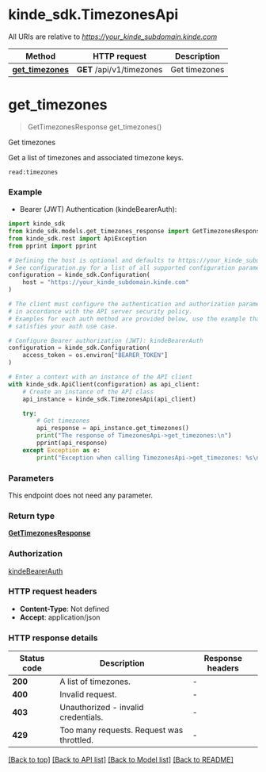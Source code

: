 # kinde_sdk.TimezonesApi

All URIs are relative to *https://your_kinde_subdomain.kinde.com*

Method | HTTP request | Description
------------- | ------------- | -------------
[**get_timezones**](TimezonesApi.md#get_timezones) | **GET** /api/v1/timezones | Get timezones


# **get_timezones**
> GetTimezonesResponse get_timezones()

Get timezones

Get a list of timezones and associated timezone keys.

<div>
  <code>read:timezones</code>
</div>


### Example

* Bearer (JWT) Authentication (kindeBearerAuth):

```python
import kinde_sdk
from kinde_sdk.models.get_timezones_response import GetTimezonesResponse
from kinde_sdk.rest import ApiException
from pprint import pprint

# Defining the host is optional and defaults to https://your_kinde_subdomain.kinde.com
# See configuration.py for a list of all supported configuration parameters.
configuration = kinde_sdk.Configuration(
    host = "https://your_kinde_subdomain.kinde.com"
)

# The client must configure the authentication and authorization parameters
# in accordance with the API server security policy.
# Examples for each auth method are provided below, use the example that
# satisfies your auth use case.

# Configure Bearer authorization (JWT): kindeBearerAuth
configuration = kinde_sdk.Configuration(
    access_token = os.environ["BEARER_TOKEN"]
)

# Enter a context with an instance of the API client
with kinde_sdk.ApiClient(configuration) as api_client:
    # Create an instance of the API class
    api_instance = kinde_sdk.TimezonesApi(api_client)

    try:
        # Get timezones
        api_response = api_instance.get_timezones()
        print("The response of TimezonesApi->get_timezones:\n")
        pprint(api_response)
    except Exception as e:
        print("Exception when calling TimezonesApi->get_timezones: %s\n" % e)
```



### Parameters

This endpoint does not need any parameter.

### Return type

[**GetTimezonesResponse**](GetTimezonesResponse.md)

### Authorization

[kindeBearerAuth](../README.md#kindeBearerAuth)

### HTTP request headers

 - **Content-Type**: Not defined
 - **Accept**: application/json

### HTTP response details

| Status code | Description | Response headers |
|-------------|-------------|------------------|
**200** | A list of timezones. |  -  |
**400** | Invalid request. |  -  |
**403** | Unauthorized - invalid credentials. |  -  |
**429** | Too many requests. Request was throttled. |  -  |

[[Back to top]](#) [[Back to API list]](../README.md#documentation-for-api-endpoints) [[Back to Model list]](../README.md#documentation-for-models) [[Back to README]](../README.md)

